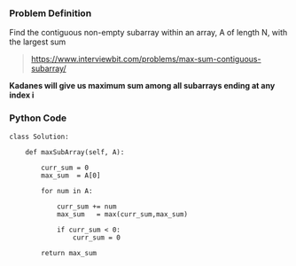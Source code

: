 ### Problem Definition

Find the contiguous non-empty subarray within an array, A of length N, with the largest sum
 
 > https://www.interviewbit.com/problems/max-sum-contiguous-subarray/ 

**Kadanes will give us maximum sum among all subarrays ending at any index i**

### Python Code

```
class Solution:

    def maxSubArray(self, A):

        curr_sum = 0
        max_sum  = A[0]

        for num in A:

            curr_sum += num
            max_sum   = max(curr_sum,max_sum)

            if curr_sum < 0:
                curr_sum = 0
        
        return max_sum
  ```

